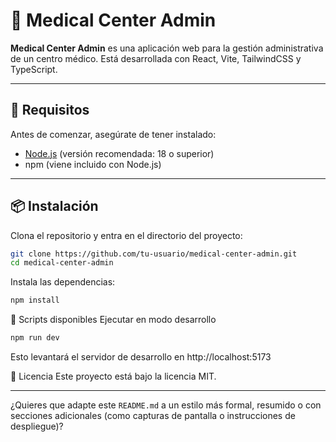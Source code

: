 # 🏥 Medical Center Admin

**Medical Center Admin** es una aplicación web para la gestión administrativa de un centro médico. Está desarrollada con React, Vite, TailwindCSS y TypeScript.

---

## 🚀 Requisitos

Antes de comenzar, asegúrate de tener instalado:

- [Node.js](https://nodejs.org/) (versión recomendada: 18 o superior)
- npm (viene incluido con Node.js)

---

## 📦 Instalación

Clona el repositorio y entra en el directorio del proyecto:

```bash
git clone https://github.com/tu-usuario/medical-center-admin.git
cd medical-center-admin
```

Instala las dependencias:

```bash
npm install
```

🔧 Scripts disponibles
Ejecutar en modo desarrollo

```bash
npm run dev
```
Esto levantará el servidor de desarrollo en http://localhost:5173

📄 Licencia
Este proyecto está bajo la licencia MIT.

---

¿Quieres que adapte este `README.md` a un estilo más formal, resumido o con secciones adicionales (como capturas de pantalla o instrucciones de despliegue)?
